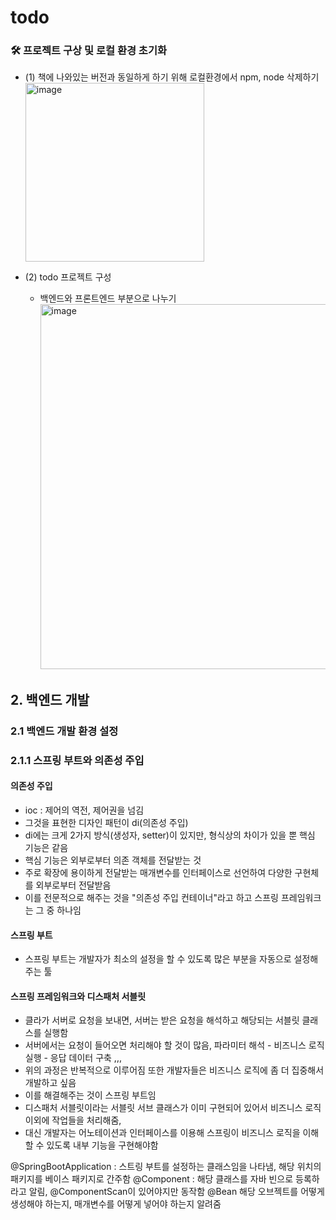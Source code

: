 # todo


### 🛠 프로젝트 구상 및 로컬 환경 초기화

- (1) 책에 나와있는 버전과 동일하게 하기 위해 로컬환경에서 npm, node 삭제하기
  <br/>
  <img width="286" alt="image" src="https://github.com/jongheonleee/todo/assets/87258372/633b5a77-036e-493b-8ca3-87294ece31d1">

- (2) todo 프로젝트 구성
    - 백엔드와 프론트엔드 부분으로 나누기
      <br/>
      <img width="584" alt="image" src="https://github.com/jongheonleee/todo/assets/87258372/890da172-72f7-414f-83f4-1d8d4b22f099">




## 2. 백엔드 개발 

### 2.1 백엔드 개발 환경 설정

### 2.1.1 스프링 부트와 의존성 주입

#### 의존성 주입
- ioc : 제어의 역전, 제어권을 넘김
- 그것을 표현한 디자인 패턴이 di(의존성 주입)
- di에는 크게 2가지 방식(생성자, setter)이 있지만, 형식상의 차이가 있을 뿐 핵심 기능은 같음
- 핵심 기능은 외부로부터 의존 객체를 전달받는 것
- 주로 확장에 용이하게 전달받는 매개변수를 인터페이스로 선언하여 다양한 구현체를 외부로부터 전달받음
- 이를 전문적으로 해주는 것을 "의존성 주입 컨테이너"라고 하고 스프링 프레임워크는 그 중 하나임

#### 스프링 부트
- 스프링 부트는 개발자가 최소의 설정을 할 수 있도록 많은 부분을 자동으로 설정해주는 툴

#### 스프링 프레임워크와 디스패처 서블릿
- 클라가 서버로 요청을 보내면, 서버는 받은 요청을 해석하고 해당되는 서블릿 클래스를 실행함
- 서버에서는 요청이 들어오면 처리해야 할 것이 많음, 파라미터 해석 - 비즈니스 로직 실행 - 응답 데이터 구축 ,,,
- 위의 과정은 반복적으로 이루어짐 또한 개발자들은 비즈니스 로직에 좀 더 집중해서 개발하고 싶음
- 이를 해결해주는 것이 스프링 부트임
- 디스패처 서블릿이라는 서블릿 서브 클래스가 이미 구현되어 있어서 비즈니스 로직 이외에 작업들을 처리해줌,
- 대신 개발자는 어노테이션과 인터페이스를 이용해 스프링이 비즈니스 로직을 이해할 수 있도록 내부 기능을 구현해야함


@SpringBootApplication : 스트링 부트를 설정하는 클래스임을 나타냄, 해당 위치의 패키지를 베이스 패키지로 간주함
@Component : 해당 클래스를 자바 빈으로 등록하라고 알림, @ComponentScan이 있어야지만 동작함
@Bean 해당 오브젝트를 어떻게 생성해야 하는지, 매개변수를 어떻게 넣어야 하는지 알려줌

